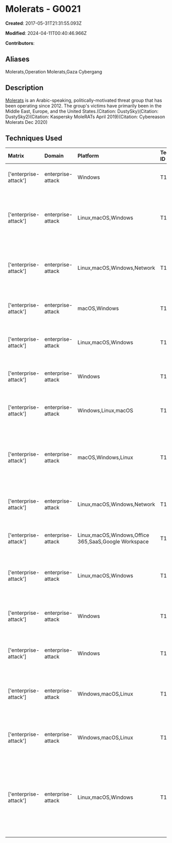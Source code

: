 # Molerats - G0021

**Created**: 2017-05-31T21:31:55.093Z

**Modified**: 2024-04-11T00:40:46.966Z

**Contributors**: 

## Aliases

Molerats,Operation Molerats,Gaza Cybergang

## Description

[Molerats](https://attack.mitre.org/groups/G0021) is an Arabic-speaking, politically-motivated threat group that has been operating since 2012. The group's victims have primarily been in the Middle East, Europe, and the United States.(Citation: DustySky)(Citation: DustySky2)(Citation: Kaspersky MoleRATs April 2019)(Citation: Cybereason Molerats Dec 2020)

## Techniques Used

|Matrix|Domain|Platform|Technique ID|Technique Name|Use|
| :---| :---| :---| :---| :---| :---|
|['enterprise-attack']|enterprise-attack|Windows|T1218.007|Msiexec|[Molerats](https://attack.mitre.org/groups/G0021) has used msiexec.exe to execute an MSI payload.(Citation: Unit42 Molerat Mar 2020) |
|['enterprise-attack']|enterprise-attack|Linux,macOS,Windows|T1204.001|Malicious Link|[Molerats](https://attack.mitre.org/groups/G0021) has sent malicious links via email trick users into opening a RAR archive and running an executable.(Citation: Kaspersky MoleRATs April 2019)(Citation: Unit42 Molerat Mar 2020) |
|['enterprise-attack']|enterprise-attack|Linux,macOS,Windows,Network|T1105|Ingress Tool Transfer|[Molerats](https://attack.mitre.org/groups/G0021) used executables to download malicious files from different sources.(Citation: Kaspersky MoleRATs April 2019)(Citation: Unit42 Molerat Mar 2020) |
|['enterprise-attack']|enterprise-attack|macOS,Windows|T1553.002|Code Signing|[Molerats](https://attack.mitre.org/groups/G0021) has used forged Microsoft code-signing certificates on malware.(Citation: FireEye Operation Molerats)|
|['enterprise-attack']|enterprise-attack|Linux,macOS,Windows|T1027.013|Encrypted/Encoded File|[Molerats](https://attack.mitre.org/groups/G0021) has delivered compressed executables within ZIP files to victims.(Citation: Kaspersky MoleRATs April 2019)|
|['enterprise-attack']|enterprise-attack|Windows|T1053.005|Scheduled Task|[Molerats](https://attack.mitre.org/groups/G0021) has created scheduled tasks to persistently run VBScripts.(Citation: Unit42 Molerat Mar 2020)|
|['enterprise-attack']|enterprise-attack|Windows,Linux,macOS|T1140|Deobfuscate/Decode Files or Information|[Molerats](https://attack.mitre.org/groups/G0021) decompresses ZIP files once on the victim machine.(Citation: Kaspersky MoleRATs April 2019)|
|['enterprise-attack']|enterprise-attack|macOS,Windows,Linux|T1566.001|Spearphishing Attachment|[Molerats](https://attack.mitre.org/groups/G0021) has sent phishing emails with malicious Microsoft Word and PDF attachments.(Citation: Kaspersky MoleRATs April 2019)(Citation: Unit42 Molerat Mar 2020)(Citation: Cybereason Molerats Dec 2020)|
|['enterprise-attack']|enterprise-attack|Linux,macOS,Windows,Network|T1057|Process Discovery|[Molerats](https://attack.mitre.org/groups/G0021) actors obtained a list of active processes on the victim and sent them to C2 servers.(Citation: DustySky)|
|['enterprise-attack']|enterprise-attack|Linux,macOS,Windows,Office 365,SaaS,Google Workspace|T1566.002|Spearphishing Link|[Molerats](https://attack.mitre.org/groups/G0021) has sent phishing emails with malicious links included.(Citation: Kaspersky MoleRATs April 2019)|
|['enterprise-attack']|enterprise-attack|Linux,macOS,Windows|T1555.003|Credentials from Web Browsers|[Molerats](https://attack.mitre.org/groups/G0021) used the public tool BrowserPasswordDump10 to dump passwords saved in browsers on victims.(Citation: DustySky)|
|['enterprise-attack']|enterprise-attack|Windows|T1547.001|Registry Run Keys / Startup Folder|[Molerats](https://attack.mitre.org/groups/G0021) saved malicious files within the AppData and Startup folders to maintain persistence.(Citation: Kaspersky MoleRATs April 2019)|
|['enterprise-attack']|enterprise-attack|Windows|T1059.001|PowerShell|[Molerats](https://attack.mitre.org/groups/G0021) used PowerShell implants on target machines.(Citation: Kaspersky MoleRATs April 2019)|
|['enterprise-attack']|enterprise-attack|Windows,macOS,Linux|T1059.005|Visual Basic|[Molerats](https://attack.mitre.org/groups/G0021) used various implants, including those built with VBScript, on target machines.(Citation: Kaspersky MoleRATs April 2019)(Citation: Unit42 Molerat Mar 2020)|
|['enterprise-attack']|enterprise-attack|Windows,macOS,Linux|T1059.007|JavaScript|[Molerats](https://attack.mitre.org/groups/G0021) used various implants, including those built with JS, on target machines.(Citation: Kaspersky MoleRATs April 2019)	|
|['enterprise-attack']|enterprise-attack|Linux,macOS,Windows|T1204.002|Malicious File|[Molerats](https://attack.mitre.org/groups/G0021) has sent malicious files via email that tricked users into clicking Enable Content to run an embedded macro and to download malicious archives.(Citation: Kaspersky MoleRATs April 2019)(Citation: Unit42 Molerat Mar 2020)(Citation: Cybereason Molerats Dec 2020)|
